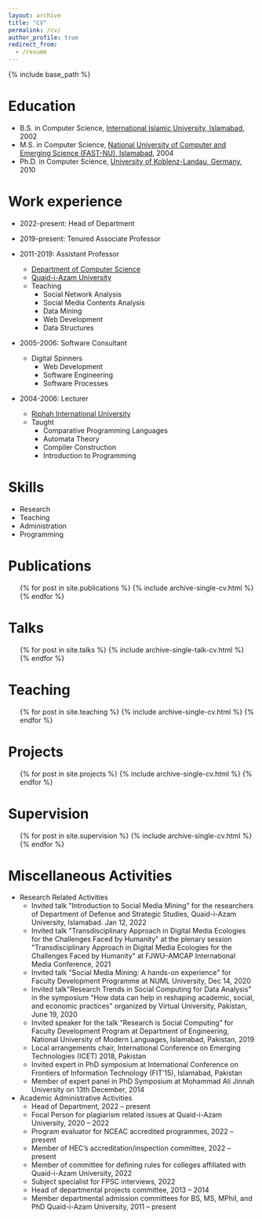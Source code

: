 ```yaml
---
layout: archive
title: "CV"
permalink: /cv/
author_profile: true
redirect_from:
  - /resume
---
```


{% include base_path %}

Education
======
* B.S. in Computer Science, [International Islamic University, Islamabad](http://iiu.edu.pk), 2002
* M.S. in Computer Science, [National University of Computer and Emerging Science (FAST-NU), Islamabad](http://nu.edu.pk/), 2004
* Ph.D. in Computer Science, [University of Koblenz-Landau, Germany](https://west.uni-koblenz.de/), 2010

Work experience
======
* 2022-present: Head of Department
* 2019-present: Tenured Associate Professor
* 2011-2019: Assistant Professor
  * [Department of Computer Science](http://cs.qau.edu.pk/)
  * [Quaid-i-Azam University](http://qau.edu.pk/)
  * Teaching
    * Social Network Analysis
    * Social Media Contents Analysis 
    * Data Mining 
    * Web Development
    * Data Structures

* 2005-2006: Software Consultant 
  * Digital Spinners
    * Web Development
    * Software Engineering
    * Software Processes
    
* 2004-2006: Lecturer
  * [Riphah International University](http://riphah.edu.pk/)
  * Taught
    * Comparative Programming Languages
    * Automata Theory
    * Compiler Construction
    * Introduction to Programming
  
Skills
======
* Research
* Teaching
* Administration
* Programming


Publications
======
  <ul>{% for post in site.publications %}
    {% include archive-single-cv.html %}
  {% endfor %}</ul>
  
Talks
======
  <ul>{% for post in site.talks %}
    {% include archive-single-talk-cv.html %}
  {% endfor %}</ul>
  
Teaching
======
  <ul>{% for post in site.teaching %}
    {% include archive-single-cv.html %}
  {% endfor %}</ul>

Projects
======
  <ul>{% for post in site.projects %}
    {% include archive-single-cv.html %}
  {% endfor %}</ul>
  
Supervision
======
  <ul>{% for post in site.supervision %}
    {% include archive-single-cv.html %}
  {% endfor %}</ul>
  

Miscellaneous Activities
======
* Research Related Activities
  * Invited talk  "Introduction to Social Media Mining" for the researchers of Department of Defense and Strategic Studies, Quaid-i-Azam University, Islamabad. Jan 12, 2022
  * Invited talk  "Transdisciplinary Approach in Digital Media Ecologies for the Challenges Faced by Humanity" at the plenary session "Transdisciplinary Approach in Digital Media Ecologies for the Challenges Faced by Humanity" at FJWU–AMCAP International Media Conference, 2021
  * Invited talk "Social Media Mining: A hands-on experience" for Faculty Development Programme at NUML University, Dec 14, 2020
  * Invited talk"Research Trends in Social Computing for Data Analysis" in the symposium "How data can help in reshaping academic, social, and economic practices" organized by Virtual University, Pakistan, June 19, 2020
  * Invited speaker for the talk “Research is Social Computing” for Faculty Development Program at Department of Engineering, National University of Modern Languages, Islamabad, Pakistan, 2019 
  * Local arrangements chair, International Conference on Emerging Technologies (ICET) 2018, Pakistan
  * Invited expert in PhD symposium at International Conference on Frontiers of Information Technology (FIT'15), Islamabad, Pakistan
  * Member of expert panel in PhD Symposium at Mohammad Ali Jinnah University on 13th December, 2014
* Academic Administrative Activities
  * Head of Department, 2022 – present
  * Focal Person for plagiarism related issues at Quaid-i-Azam University, 2020 – 2022
  * Program evaluator for NCEAC accredited programmes, 2022 – present 
  * Member of HEC’s accreditation/inspection committee, 2022 – present 
  * Member of committee for defining rules for colleges affiliated with Quaid-i-Azam University, 2022
  * Subject specialist for FPSC interviews, 2022
  * Head of departmental projects committee, 2013 – 2014
  * Member departmental admission committees for BS, MS, MPhil, and PhD Quaid-i-Azam University, 2011 – present